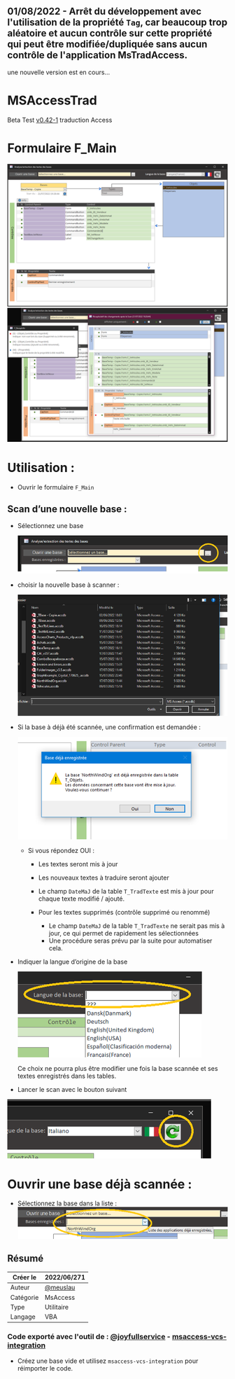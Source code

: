 ## 01/08/2022 - Arrêt du développement avec l'utilisation de la propriété `Tag`, car beaucoup trop aléatoire et aucun contrôle sur cette propriété qui peut être modifiée/dupliquée sans aucun contrôle de l'application MsTradAccess.

une nouvelle version est en cours...

# MSAccessTrad

Beta Test [v0.42-1](https://github.com/meuslaur/MSAccess-Trad/tree/beta) traduction Access

# Formulaire F_Main

![Formulaire de démarrage](Doc/F_Main01.png)
![Formulaire Récap](Doc/F_Main01-1.png)

# Utilisation :

- Ouvrir le formulaire `F_Main`

## Scan d’une nouvelle base :

- Sélectionnez une base

    ![Image01](Doc/Utilisation-01.png)

- choisir la nouvelle base à scanner :

    ![Image03](Doc/Utilisation-05.png)

- Si la base à déjà été scannée, une confirmation est demandée :

    ![Image02](Doc/Utilisation-02.png)

    - Si vous répondez OUI :

		- Les textes seront mis à jour
		- Les nouveaux textes à traduire seront ajouter
		- Le champ  `DateMaJ` de la table `T_TradTexte` est mis à jour pour chaque texte modifié / ajouté.
		- Pour les textes supprimés (contrôle supprimé ou renommé)

			- Le champ `DateMaJ` de la table `T_TradTexte` ne serait pas mis à jour, 
            ce qui permet de rapidement les sélectionnées
			- Une procédure seras prévu par la suite pour automatiser cela.

- Indiquer la langue d’origine de la base

    ![Image03](Doc/Utilisation-03.png)
    
	Ce choix ne pourra plus être modifier une fois la base scannée et ses textes enregistrés dans les tables.

- Lancer le scan avec le bouton suivant

![Image04](Doc/Utilisation-04.png)

# Ouvrir une base déjà scannée :
- Sélectionnez la base dans la liste :
![Image08](Doc/Utilisation-08.png)

## Résumé

|   Créer le|   2022/06/271|
| - | - |
|   Auteur| [@meuslau](https://github.com/meuslaur)|
|   Catégorie|   MsAccess|
|   Type|   Utilitaire|
|   Langage|   VBA|

### Code exporté avec l'outil de : [@joyfullservice](https://github.com/joyfullservice) - [msaccess-vcs-integration](https://github.com/joyfullservice/msaccess-vcs-integration)

- Créez une base vide et utilisez `msaccess-vcs-integration` pour réimporter le code.
